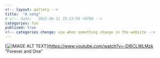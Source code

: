 ```yaml
---
<!-- layout: gallery -->
title:  "A song"
# <!-- date:   2021-06-11 23:13:59 +0700 -->
categories: fun
publised: true
<!-- categories chenge: use when something change in the website -->
---
```



[![IMAGE ALT TEXT](https://www.youtube.com/watch?v=-Dl6CLWLMzk/0.jpg)](https://www.youtube.com/watch?v=-Dl6CLWLMzk "Forever and One"